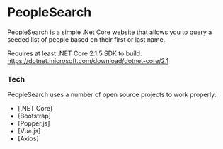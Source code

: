 # PeopleSearch

PeopleSearch is a simple .Net Core website that allows you to query a seeded list of people based on their first or last name.

Requires at least .NET Core 2.1.5 SDK to build.
https://dotnet.microsoft.com/download/dotnet-core/2.1

### Tech

PeopleSearch uses a number of open source projects to work properly:

* [.NET Core]
* [Bootstrap]
* [Popper.js]
* [Vue.js]
* [Axios]
